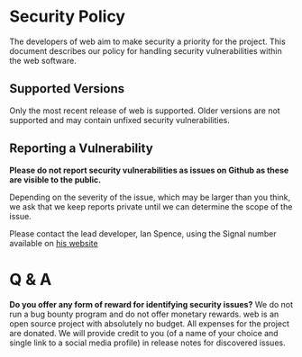 # Security Policy

The developers of web aim to make security a priority for the project. This document describes our policy for handling
security vulnerabilities within the web software.

## Supported Versions

Only the most recent release of web is supported. Older versions are not supported and may contain unfixed security
vulnerabilities.

## Reporting a Vulnerability

**Please do not report security vulnerabilities as issues on Github as these are visible to the public.**

Depending on the severity of the issue, which may be larger than you think, we ask that we keep reports private until
we can determine the scope of the issue.

Please contact the lead developer, Ian Spence, using the Signal number available on [his website](https://ianspence.com)

# Q & A

**Do you offer any form of reward for identifying security issues?**
We do not run a bug bounty program and do not offer monetary rewards. web is an open source project with absolutely no
budget. All expenses for the project are donated. We will provide credit to you (of a name of your choice and single
link to a social media profile) in release notes for discovered issues.
